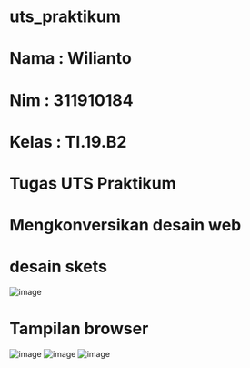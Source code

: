 # uts_praktikum
# Nama    : Wilianto
# Nim     : 311910184
# Kelas   : TI.19.B2
# Tugas UTS Praktikum
# Mengkonversikan desain web 
# desain skets
  ![image](https://user-images.githubusercontent.com/81583408/116810404-d2b82300-ab6d-11eb-9589-9271f2e3f4cb.png)

# Tampilan browser
  ![image](https://user-images.githubusercontent.com/81583408/116810376-a7353880-ab6d-11eb-9f37-e6595e136f52.png)
  ![image](https://user-images.githubusercontent.com/81583408/116810388-b320fa80-ab6d-11eb-9687-e9a3c0d36d1f.png)
  ![image](https://user-images.githubusercontent.com/81583408/116810395-bae09f00-ab6d-11eb-99c3-55a518f0ddbb.png)
